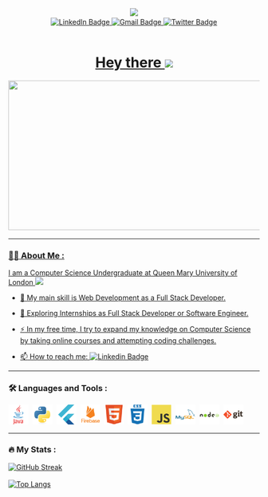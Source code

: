 <div id="header" align="center">
  <img src="https://media.giphy.com/media/M9kgjEsLG6LMbYC9dl/giphy.gif" width="200"/>
  <div id="badges">
  <a href="www.linkedin.com/in/manuel-bs">
    <img src="https://img.shields.io/badge/LinkedIn-blue?style=for-the-badge&logo=linkedin&logoColor=white" alt="LinkedIn Badge"/>
  </a>
  <a href="https://mail.google.com/mail/u/?authuser=manuelberrasan@gmail.com">
    <img src="https://img.shields.io/badge/Gmail-D14836?style=for-the-badge&logo=gmail&logoColor=white" alt="Gmail Badge"/>
  </a>
  <a href="https://twitter.com/ManuSFC60">
    <img src="https://img.shields.io/badge/Twitter-blue?style=for-the-badge&logo=twitter&logoColor=white" alt="Twitter Badge"/>
</div>
    <img src="https://komarev.com/ghpvc/?username=Mberra6&style=flat-square&color=blue" alt=""/>
    <h1>
      Hey there
      <img src="https://media.giphy.com/media/hvRJCLFzcasrR4ia7z/giphy.gif" width="30px"/>
</h1>
</div>
  
<div align="center">
  <img src="https://media.giphy.com/media/dWesBcTLavkZuG35MI/giphy.gif" width="600" height="300"/>
</div>

---

### :man_technologist: About Me : 
  I am a Computer Science Undergraduate at Queen Mary University of London <img src="https://media.giphy.com/media/WUlplcMpOCEmTGBtBW/giphy.gif" width="30">
  - :telescope: My main skill is Web Development as a Full Stack Developer.

  - :seedling: Exploring Internships as Full Stack Developer or Software Engineer.

  - :zap: In my free time, I try to expand my knowledge on Computer Science by taking online courses and attempting coding challenges.

  - :mailbox: How to reach me: [![Linkedin Badge](https://img.shields.io/badge/LinkedIn-blue?style=flat&logo=Linkedin&logoColor=white)](www.linkedin.com/in/manuel-bs)

  
---

### :hammer_and_wrench: Languages and Tools :
  
  <div>
  <img src="https://github.com/devicons/devicon/blob/master/icons/java/java-original-wordmark.svg" title="Java" alt="Java" width="40" height="40"/>&nbsp;
  <img src="https://github.com/devicons/devicon/blob/master/icons/python/python-original.svg" title="Python" alt="Python" width="40" height="40"/>&nbsp;
  <img src="https://github.com/devicons/devicon/blob/master/icons/flutter/flutter-original.svg" title="Flutter" alt="Flutter" width="40" height="40"/>&nbsp;
  <img src="https://github.com/devicons/devicon/blob/master/icons/firebase/firebase-plain-wordmark.svg" title="Firebase" alt="Firebase" width="40" height="40"/>&nbsp;
  <img src="https://github.com/devicons/devicon/blob/master/icons/html5/html5-original.svg" title="HTML5" alt="HTML" width="40" height="40"/>&nbsp;
  <img src="https://github.com/devicons/devicon/blob/master/icons/css3/css3-plain-wordmark.svg"  title="CSS3" alt="CSS" width="40" height="40"/>&nbsp;
  <img src="https://github.com/devicons/devicon/blob/master/icons/javascript/javascript-original.svg" title="JavaScript" alt="JavaScript" width="40" height="40"/>&nbsp;
  <img src="https://github.com/devicons/devicon/blob/master/icons/mysql/mysql-original-wordmark.svg" title="MySQL"  alt="MySQL" width="40" height="40"/>&nbsp;
  <img src="https://github.com/devicons/devicon/blob/master/icons/nodejs/nodejs-original-wordmark.svg" title="NodeJS" alt="NodeJS" width="40" height="40"/>&nbsp;
  <img src="https://github.com/devicons/devicon/blob/master/icons/git/git-original-wordmark.svg" title="Git" **alt="Git" width="40" height="40"/>
</div>

  
---

### :fire: My Stats :
  [![GitHub Streak](http://github-readme-streak-stats.herokuapp.com?user=Mberra6&theme=dark&background=000000)](https://git.io/streak-stats) <br/> <br/>
  [![Top Langs](https://github-readme-stats.vercel.app/api/top-langs/?username=Mberra6&layout=compact&theme=vision-friendly-dark)](https://github.com/anuraghazra/github-readme-stats)
